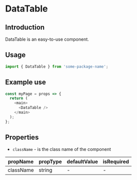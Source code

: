 # DataTable

<!-- STORY -->

## Introduction

DataTable is an easy-to-use component.

## Usage

```javascript
import { DataTable } from 'some-package-name';
```

## Example use

```javascript
const myPage = props => {
  return (
    <main>
      <DataTable />
    </main>
  );
};
```

## Properties

- `className` - is the class name of the component

| propName  | propType | defaultValue | isRequired |
| --------- | -------- | ------------ | ---------- |
| className | string   | -            | -          |
